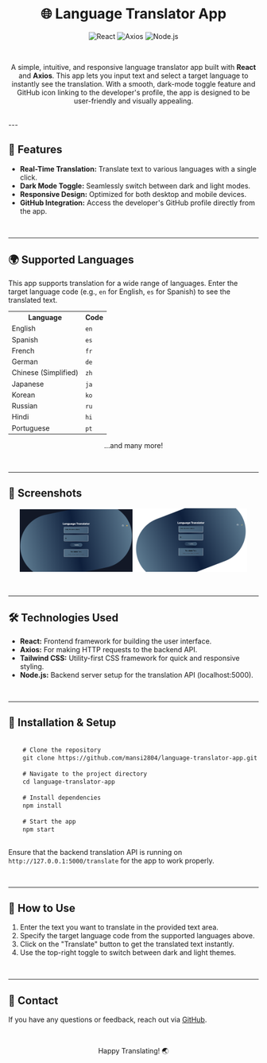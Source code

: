 <h1 align="center">🌐 Language Translator App</h1>

<p align="center">
  <img src="https://img.shields.io/badge/React-17.0.2-blue.svg" alt="React">
  <img src="https://img.shields.io/badge/axios-0.21.1-green.svg" alt="Axios">
  <img src="https://img.shields.io/badge/Node.js-14.17.0-yellow.svg" alt="Node.js">
</p>

<br> 
  
<p align="center">A simple, intuitive, and responsive language translator app built with <strong>React</strong> and <strong>Axios</strong>. This app lets you input text and select a target language to instantly see the translation. With a smooth, dark-mode toggle feature and GitHub icon linking to the developer's profile, the app is designed to be user-friendly and visually appealing.</p>
 
<br>
--- 
   
<h2>🚀 Features</h2>

<ul>
  <li><strong>Real-Time Translation:</strong> Translate text to various languages with a single click.</li>
  <li><strong>Dark Mode Toggle:</strong> Seamlessly switch between dark and light modes.</li>
  <li><strong>Responsive Design:</strong> Optimized for both desktop and mobile devices.</li>
  <li><strong>GitHub Integration:</strong> Access the developer's GitHub profile directly from the app.</li>
</ul>

<br>
 
---

<h2>🌍 Supported Languages</h2>

<p>This app supports translation for a wide range of languages. Enter the target language code (e.g., <code>en</code> for English, <code>es</code> for Spanish) to see the translated text.</p>

<table align="center">
  <tr>
    <th>Language</th>
    <th>Code</th>
  </tr>
  <tr>
    <td>English</td>
    <td><code>en</code></td>
  </tr>
  <tr>
    <td>Spanish</td>
    <td><code>es</code></td>
  </tr>
  <tr>
    <td>French</td>
    <td><code>fr</code></td>
  </tr>
  <tr>
    <td>German</td>
    <td><code>de</code></td>
  </tr>
  <tr>
    <td>Chinese (Simplified)</td>
    <td><code>zh</code></td>
  </tr>
  <tr>
    <td>Japanese</td>
    <td><code>ja</code></td>
  </tr>
  <tr>
    <td>Korean</td>
    <td><code>ko</code></td>
  </tr>
  <tr>
    <td>Russian</td>
    <td><code>ru</code></td>
  </tr>
  <tr>
    <td>Hindi</td>
    <td><code>hi</code></td>
  </tr>
  <tr>
    <td>Portuguese</td>
    <td><code>pt</code></td>
  </tr>
</table>

<p align="center">...and many more!</p>

<br>

---

<h2>📸 Screenshots</h2>

<p align="center">
  <img src="frontend/public/assets/Darkmode.png" alt="Translator App Dark Mode" width="45%">
  <img src="frontend/public/assets/Light mode.png" alt="Translator App Light Mode" width="45%">
</p>

<br>

---

<h2>🛠️ Technologies Used</h2>

<ul>
  <li><strong>React:</strong> Frontend framework for building the user interface.</li>
  <li><strong>Axios:</strong> For making HTTP requests to the backend API.</li>
  <li><strong>Tailwind CSS:</strong> Utility-first CSS framework for quick and responsive styling.</li>
  <li><strong>Node.js:</strong> Backend server setup for the translation API (localhost:5000).</li>
</ul>

<br>

--- 

<h2>🔧 Installation & Setup</h2>

<pre>
  <code>
    # Clone the repository
    git clone https://github.com/mansi2804/language-translator-app.git

    # Navigate to the project directory
    cd language-translator-app

    # Install dependencies
    npm install

    # Start the app
    npm start
  </code>
</pre>

<p>Ensure that the backend translation API is running on <code>http://127.0.0.1:5000/translate</code> for the app to work properly.</p>

<br>

---

<h2>🎨 How to Use</h2>

<ol>
  <li>Enter the text you want to translate in the provided text area.</li>
  <li>Specify the target language code from the supported languages above.</li>
  <li>Click on the "Translate" button to get the translated text instantly.</li>
  <li>Use the top-right toggle to switch between dark and light themes.</li>
</ol>

<br>

---




<h2>💬 Contact</h2>

<p>If you have any questions or feedback, reach out via <a href="https://github.com/mansi2804">GitHub</a>.</p>

<br>

<p align="center">Happy Translating! 🌏</p>
